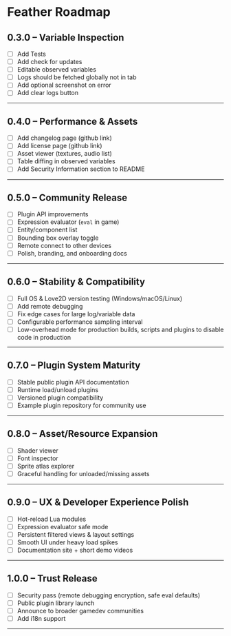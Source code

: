# Feather Roadmap

## 0.3.0 – Variable Inspection

- [ ] Add Tests
- [ ] Add check for updates
- [ ] Editable observed variables
- [ ] Logs should be fetched globally not in tab
- [ ] Add optional screenshot on error
- [ ] Add clear logs button

---

## 0.4.0 – Performance & Assets

- [ ] Add changelog page (github link)
- [ ] Add license page (github link)
- [ ] Asset viewer (textures, audio list)
- [ ] Table diffing in observed variables
- [ ] Add Security Information section to README

---

## 0.5.0 – Community Release

- [ ] Plugin API improvements
- [ ] Expression evaluator (`eval` in game)
- [ ] Entity/component list
- [ ] Bounding box overlay toggle
- [ ] Remote connect to other devices
- [ ] Polish, branding, and onboarding docs

---

## 0.6.0 – Stability & Compatibility

- [ ] Full OS & Love2D version testing (Windows/macOS/Linux)
- [ ] Add remote debugging
- [ ] Fix edge cases for large log/variable data
- [ ] Configurable performance sampling interval
- [ ] Low-overhead mode for production builds, scripts and plugins to disable code in production

---

## 0.7.0 – Plugin System Maturity

- [ ] Stable public plugin API documentation
- [ ] Runtime load/unload plugins
- [ ] Versioned plugin compatibility
- [ ] Example plugin repository for community use

---

## 0.8.0 – Asset/Resource Expansion

- [ ] Shader viewer
- [ ] Font inspector
- [ ] Sprite atlas explorer
- [ ] Graceful handling for unloaded/missing assets

---

## 0.9.0 – UX & Developer Experience Polish

- [ ] Hot-reload Lua modules
- [ ] Expression evaluator safe mode
- [ ] Persistent filtered views & layout settings
- [ ] Smooth UI under heavy load spikes
- [ ] Documentation site + short demo videos

---

## 1.0.0 – Trust Release

- [ ] Security pass (remote debugging encryption, safe eval defaults)
- [ ] Public plugin library launch
- [ ] Announce to broader gamedev communities
- [ ] Add i18n support

---
